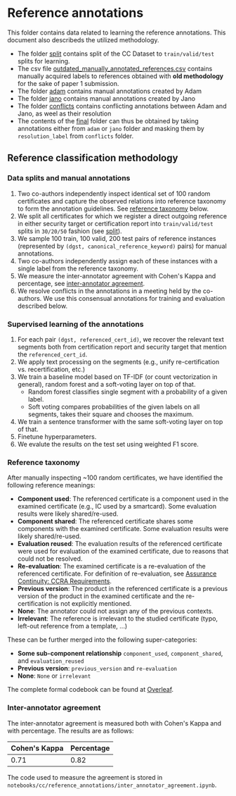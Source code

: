 # Reference annotations

This folder contains data related to learning the reference annotations. This document also describeds the utilized methodology.

- The folder [split](split) contains split of the CC Dataset to `train/valid/test` splits for learning.
- The csv file [outdated_manually_annotated_references.csv](./outdated_manually_annotated_references.csv) contains manually acquired labels to references obtained with **old methodology** for the sake of paper 1 submission.
- The folder [adam](adam/) contains manual annotations created by Adam
- The folder [jano](jano/) contains manual annotations created by Jano
- The folder [conflicts](conflicts/) contains conflicting annotations between Adam and Jano, as weel as their resolution
- The contents of the [final](final/) folder can thus be obtained by taking annotations either from `adam` or `jano` folder and masking them by `resolution_label` from `conflicts` folder.

## Reference classification methodology

### Data splits and manual annotations

1. Two co-authors independently inspect identical set of 100 random certificates and capture the observed relations into reference taxonomy to form the annotation guidelines. See [reference taxonomy](#reference-taxonomy) below.
2. We split all certificates for which we register a direct outgoing reference in either security target or certification report into `train/valid/test` splits in `30/20/50` fashion (see [split](split/)).
3. We sample 100 train, 100 valid, 200 test pairs of reference instances (represented by `(dgst, canonical_reference_keyword)` pairs) for manual annotations.
4. Two co-authors independently assign each of these instances with a single label from the reference taxonomy.
5. We measure the inter-annotator agreement with Cohen's Kappa and percentage, see [inter-annotator agreement](#inter-annotator-agreement).
6. We resolve conflicts in the annotations in a meeting held by the co-authors. We use this consensual annotations for training and evaluation described below.

### Supervised learning of the annotations

1. For each pair `(dgst, referenced_cert_id)`, we recover the relevant text segments both from certification report and security target that mention the `referenced_cert_id`.
2. We apply text processing on the segments (e.g., unify re-certification vs. recertification, etc.)
3. We train a baseline model based on TF-IDF (or count vectorization in general), random forest and a soft-voting layer on top of that.
    - Random forest classifies single segment with a probability of a given label.
    - Soft voting compares probabilities of the given labels on all segments, takes their square and chooses the maximum.
4. We train a sentence transformer with the same soft-voting layer on top of that.
5. Finetune hyperparameters.
6. We evalute the results on the test set using weighted F1 score.

### Reference taxonomy

After manually inspecting ~100 random certificates, we have identified the following reference meanings:

- **Component used**: The referenced certificate is a component used in the examined certificate (e.g., IC used by a smartcard). Some evaluation results were likely shared/re-used.
- **Component shared**: The referenced certificate shares some components with the examined certificate. Some evaluation results were likely shared/re-used.
- **Evaluation reused**: The evaluation results of the referenced certificate were used for evaluation of the examined certificate, due to reasons that could not be resolved.
- **Re-evaluation**: The examined certificate is a re-evaluation of the referenced certificate. For definition of re-evaluation, see [Assurance Continuity: CCRA Requirements](https://www.commoncriteriaportal.org/files/operatingprocedures/CCDB-011-v2.2-2021-Sep-30-Final-Assurance_Continuity.pdf).
- **Previous version**: The product in the referenced certificate is a previous version of the product in the examined certificate and the re-certification is not explicitly mentioned.
- **None**: The annotator could not assign any of the previous contexts.
- **Irrelevant**: The reference is irrelevant to the studied certificate (typo, left-out reference from a template, ...)

These can be further merged into the following super-categories:

- **Some sub-component relationship** `component_used`, `component_shared`, and `evaluation_reused`
- **Previous version**: `previous_version` and `re-evaluation`
- **None**: `None` or `irrelevant`

The complete formal codebook can be found at [Overleaf](https://www.overleaf.com/read/dmcpzcfpgrdg#2d938a).

###  Inter-annotator agreement

The inter-annotator agreement is measured both with Cohen's Kappa and with percentage. The results are as follows:

| Cohen's Kappa | Percentage |
| ------------- | ---------- |
| 0.71          | 0.82       |

The code used to measure the agreement is stored in `notebooks/cc/reference_annotations/inter_annotator_agreement.ipynb`.

